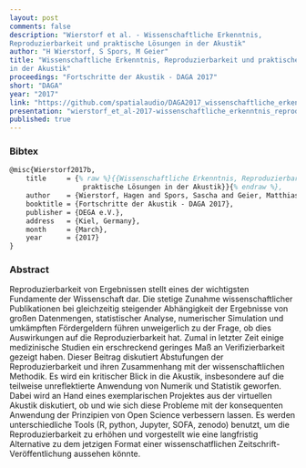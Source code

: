 ```yaml
---
layout: post
comments: false
description: "Wierstorf et al. - Wissenschaftliche Erkenntnis,
Reproduzierbarkeit und praktische Lösungen in der Akustik"
author: "H Wierstorf, S Spors, M Geier"
title: "Wissenschaftliche Erkenntnis, Reproduzierbarkeit und praktische Lösungen
in der Akustik"
proceedings: "Fortschritte der Akustik - DAGA 2017"
short: "DAGA"
year: "2017"
link: "https://github.com/spatialaudio/DAGA2017_wissenschaftliche_erkenntnis"
presentation: "wierstorf_et_al-2017-wissenschaftliche_erkenntnis_reproduzierbarkeit_und_praktische_loesungen_in_der_akustik-presentation.pdf"
published: true
---
```


### Bibtex

```latex
@misc{Wierstorf2017b,
    title     = {% raw %}{{Wissenschaftliche Erkenntnis, Reproduzierbarkeit und
                  praktische Lösungen in der Akustik}}{% endraw %},
    author    = {Wierstorf, Hagen and Spors, Sascha and Geier, Matthias},
    booktitle = {Fortschritte der Akustik - DAGA 2017},
    publisher = {DEGA e.V.},
    address   = {Kiel, Germany},
    month     = {March},
    year      = {2017}
}
```

### Abstract

Reproduzierbarkeit von Ergebnissen stellt eines der wichtigsten Fundamente der
Wissenschaft dar. Die stetige Zunahme wissenschaftlicher Publikationen bei
gleichzeitig steigender Abhängigkeit der Ergebnisse von großen Datenmengen,
statistischer Analyse, numerischer Simulation und umkämpften Fördergeldern
führen unweigerlich zu der Frage, ob dies Auswirkungen auf die
Reproduzierbarkeit hat. Zumal in letzter Zeit einige medizinische Studien ein
erschreckend geringes Maß an Verifizierbarkeit gezeigt haben.  Dieser Beitrag
diskutiert Abstufungen der Reproduzierbarkeit und ihren Zusammenhang mit der
wissenschaftlichen Methodik. Es wird ein kritischer Blick in die Akustik,
insbesondere auf die teilweise unreflektierte Anwendung von Numerik und
Statistik geworfen. Dabei wird an Hand eines exemplarischen Projektes aus der
virtuellen Akustik diskutiert, ob und wie sich diese Probleme mit der
konsequenten Anwendung der Prinzipien von Open Science verbessern lassen. Es
werden unterschiedliche Tools (R, python, Jupyter, SOFA, zenodo) benutzt, um die
Reproduzierbarkeit zu erhöhen und vorgestellt wie eine langfristig Alternative
zu dem jetzigen Format einer wissenschatflichen Zeitschrift-Veröffentlichung
aussehen könnte.
